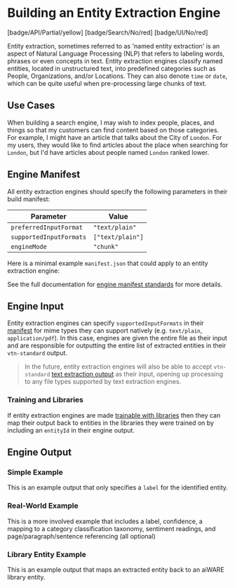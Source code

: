 # Building an Entity Extraction Engine

[badge/API/Partial/yellow]
[badge/Search/No/red]
[badge/UI/No/red]

Entity extraction, sometimes referred to as 'named entity extraction' is an aspect of Natural Language Processing (NLP) that refers to labeling words, phrases or even concepts in text.
Entity extraction engines classify named entities, located in unstructured text, into predefined categories such as People, Organizations, and/or Locations.
They can also denote `time` or `date`, which can be quite useful when pre-processing large chunks of text.

## Use Cases

When building a search engine, I may wish to index people, places, and things so that my customers can find content based on those categories.
For example, I might have an article that talks about the City of `London`.
For my users, they would like to find articles about the place when searching for `London`, but I'd have articles about people named `London` ranked lower.

## Engine Manifest

All entity extraction engines should specify the following parameters in their build manifest:

| Parameter | Value |
| --------- | ----- |
| `preferredInputFormat` | `"text/plain"` |
| `supportedInputFormats` | `["text/plain"]` |
| `engineMode` | `"chunk"` |

Here is a minimal example `manifest.json` that could apply to an entity extraction engine:

[](manifest.example.json ':include :type=code json')

See the full documentation for [engine manifest standards](/developer/engines/standards/engine-manifest/) for more details.

## Engine Input

Entity extraction engines can specify `supportedInputFormats` in their [manifest](/developer/engines/standards/engine-manifest/) for mime types they can support natively (e.g. `text/plain`, `application/pdf`).
In this case, engines are given the entire file as their input and are responsible for outputting the entire list of extracted entities in their `vtn-standard` output.

> In the future, entity extraction engines will also be able to accept `vtn-standard` [text extraction output](/developer/engines/cognitive/text/text-extraction/?id=engine-output) as their input, opening up processing to any file types supported by text extraction engines.

### Training and Libraries

If entity extraction engines are made [trainable with libraries](/developer/libraries/engines) then they can map their output back to entities in the libraries they were trained on by including an `entityId` in their engine output.

## Engine Output

### Simple Example

This is an example output that only specifies a `label` for the identified entity.

[](vtn-standard-minimal.example.json ':include :type=code json')

### Real-World Example

This is a more involved example that includes a label, confidence, a mapping to a category classification taxonomy, sentiment readings, and page/paragraph/sentence referencing (all optional)

[](vtn-standard-real.example.json ':include :type=code json')

### Library Entity Example

This is an example output that maps an extracted entity back to an aiWARE library entity.

[](vtn-standard-library-entity.example.json ':include :type=code json')
